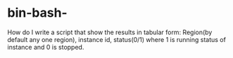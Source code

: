 # bin-bash-
How do I write a script that show the results in tabular form: Region(by default any one region), instance id, status(0/1) where 1 is running status of instance and 0 is stopped.
